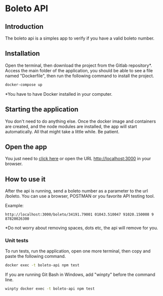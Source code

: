 # Boleto API

## Introduction

The boleto api is a simples app to verify if you have a valid boleto number.

## Installation

Open the terminal, then download the project from the Gitlab repository\*. Access the main folder of the application, you should be able to see a file named "Dockerfile", then run the following command to install the project.

```bash
docker-compose up
```

\*You have to have Docker installed in your computer.

## Starting the application

You don't need to do anything else. Once the docker image and containers are created, and the node modules are installed, the app will start automatically. All that might take a little while. Be patient.

## Open the app

You just need to [click here](http://localhost:3000) or open the URL <http://localhost:3000> in your browser.

## How to use it

After the api is running, send a boleto number as a parameter to the url /boleto. You can use a browser, POSTMAN or you favorite API testing tool.

Example:

```
http://localhost:3000/boleto/34191.79001 01043.510047 91020.150008 9 87820026300
```

\*Do not worry about removing spaces, dots etc, the api will remove for you.

### Unit tests

To run tests, run the application, open one more terminal, then copy and paste the following command.

```bash
docker exec -t boleto-api npm test
```

If you are running Git Bash in Windows, add &quot;winpty&quot; before the command line.

```bash
winpty docker exec -t boleto-api npm test
```
